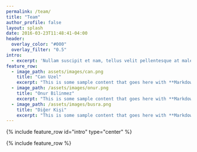 ```yaml
---
permalink: /team/
title: "Team"
author_profile: false
layout: splash
date: 2016-03-23T11:48:41-04:00
header:
  overlay_color: "#000"
  overlay_filter: "0.5"
intro:
  - excerpt: 'Nullam suscipit et nam, tellus velit pellentesque at malesuada, enim eaque. Quis nulla, netus tempor in diam gravida tincidunt, *proin faucibus* voluptate felis id sollicitudin.'
feature_row:
  - image_path: assets/images/can.png
    title: "Can Uzel"
    excerpt: "This is some sample content that goes here with **Markdown** formatting."
  - image_path: /assets/images/onur.png
    title: "Onur Bilinmez"
    excerpt: "This is some sample content that goes here with **Markdown** formatting."
  - image_path: /assets/images/busra.png
    title: "Diğer Kişi"
    excerpt: "This is some sample content that goes here with **Markdown** formatting."
---
```


{% include feature_row id="intro" type="center" %}

{% include feature_row %}

